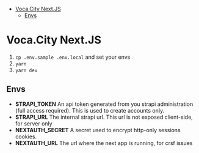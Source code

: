 <!-- START doctoc generated TOC please keep comment here to allow auto update -->
<!-- DON'T EDIT THIS SECTION, INSTEAD RE-RUN doctoc TO UPDATE -->

- [Voca.City Next.JS](#vocacity-nextjs)
  - [Envs](#envs)

<!-- END doctoc generated TOC please keep comment here to allow auto update -->

# Voca.City Next.JS

1. `cp .env.sample .env.local` and set your envs
2. `yarn`
3. `yarn dev`

## Envs

-   **STRAPI_TOKEN** An api token generated from you strapi administration (full access required). This is used to create accounts only.
-   **STRAPI_URL** The internal strapi url. This url is not exposed client-side, for server only
-   **NEXTAUTH_SECRET** A secret used to encrypt http-only sessions cookies.
-   **NEXTAUTH_URL** The url where the next app is running, for crsf issues

